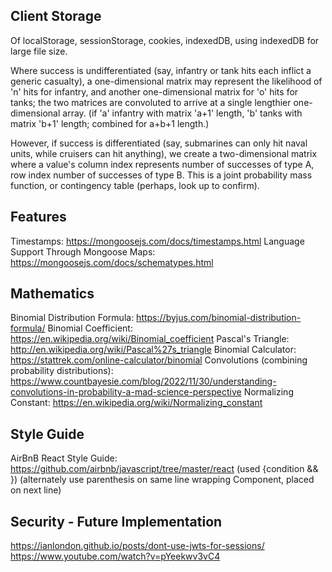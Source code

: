 ## Client Storage

Of localStorage, sessionStorage, cookies, indexedDB, using indexedDB for large file size.

Where success is undifferentiated (say, infantry or tank hits each inflict a generic casualty), a one-dimensional matrix may represent the likelihood of 'n' hits for infantry, and another one-dimensional matrix for 'o' hits for tanks; the two matrices are convoluted to arrive at a single lengthier one-dimensional array.  (if 'a' infantry with matrix 'a+1' length, 'b' tanks with matrix 'b+1' length; combined for a+b+1 length.)

However, if success is differentiated (say, submarines can only hit naval units, while cruisers can hit anything), we create a two-dimensional matrix where a value's column index represents number of successes of type A, row index number of successes of type B.  This is a joint probability mass function, or contingency table (perhaps, look up to confirm).

## Features
Timestamps: https://mongoosejs.com/docs/timestamps.html
Language Support Through Mongoose Maps: https://mongoosejs.com/docs/schematypes.html


## Mathematics

Binomial Distribution Formula:  https://byjus.com/binomial-distribution-formula/
Binomial Coefficient:  https://en.wikipedia.org/wiki/Binomial_coefficient
Pascal's Triangle:  http://en.wikipedia.org/wiki/Pascal%27s_triangle
Binomial Calculator:  https://stattrek.com/online-calculator/binomial
Convolutions (combining probability distributions): https://www.countbayesie.com/blog/2022/11/30/understanding-convolutions-in-probability-a-mad-science-perspective
Normalizing Constant:  https://en.wikipedia.org/wiki/Normalizing_constant

## Style Guide

AirBnB React Style Guide: https://github.com/airbnb/javascript/tree/master/react (used {condition && <Component>}) (alternately use parenthesis on same line wrapping Component, placed on next line)

## Security - Future Implementation

https://ianlondon.github.io/posts/dont-use-jwts-for-sessions/
https://www.youtube.com/watch?v=pYeekwv3vC4
